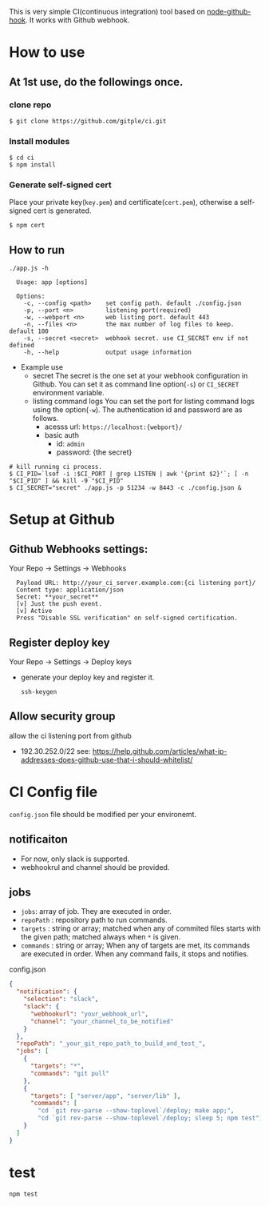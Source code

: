
This is very simple CI(continuous integration) tool based on [node-github-hook](https://github.com/nlf/node-github-hook). It works with Github webhook.

# How to use

## At 1st use, do the followings once.

### clone repo

```
$ git clone https://github.com/gitple/ci.git
```

### Install modules

```
$ cd ci
$ npm install
```

### Generate self-signed cert

Place your private key(`key.pem`) and certificate(`cert.pem`), otherwise a self-signed cert is generated.

```
$ npm cert
```

## How to run

```
./app.js -h

  Usage: app [options]

  Options:
    -c, --config <path>    set config path. default ./config.json
    -p, --port <n>         listening port(required)
    -w, --webport <n>      web listing port. default 443
    -n, --files <n>        the max number of log files to keep. default 100
    -s, --secret <secret>  webhook secret. use CI_SECRET env if not defined
    -h, --help             output usage information
```

- Example use
  - secret
    The secret is the one set at your webhook configuration in Github. You can set it as command line option(`-s`) or `CI_SECRET` environment variable.
  - listing command logs
    You can set the port for listing command logs using the option(`-w`). The authentication id and password are as follows.
    - acesss url: `https://localhost:{webport}/`
    - basic auth
      - id: `admin`
      - password: {the secret}

```
# kill running ci process.
$ CI_PID=`lsof -i :$CI_PORT | grep LISTEN | awk '{print $2}'`; [ -n "$CI_PID" ] && kill -9 "$CI_PID"
$ CI_SECRET="secret" ./app.js -p 51234 -w 8443 -c ./config.json &
```

# Setup at Github

## Github Webhooks settings: 

Your Repo -> Settings -> Webhooks

```
  Payload URL: http://your_ci_server.example.com:{ci listening port}/
  Content type: application/json
  Secret: **your_secret**
  [v] Just the push event.
  [v] Active
  Press "Disable SSL verification" on self-signed certification.
```

## Register deploy key

Your Repo -> Settings -> Deploy keys

- generate your deploy key and register it.

  ```
  ssh-keygen
  ```

## Allow security group 

allow the ci listening port from github
  - 192.30.252.0/22 see: https://help.github.com/articles/what-ip-addresses-does-github-use-that-i-should-whitelist/


# CI Config file

`config.json` file should be modified per your environemt.

## notificaiton
  - For now, only slack is supported.
  - webhookrul and channel should be provided.

## jobs
  - `jobs`: array of job. They are executed in order.
  - `repoPath` : repository path to run commands.
  - `targets` : string or array; matched when any of commited files starts with the given path; matched always when `*` is given.
  - `commands` : string or array; When any of targets are met, its commands are executed in order. When any command fails, it stops and notifies.

config.json
```json
{
  "notification": {
    "selection": "slack",
    "slack": {
      "webhookurl": "your_webhook_url",
      "channel": "your_channel_to_be_notified"
    }
  },
  "repoPath": "_your_git_repo_path_to_build_and_test_",
  "jobs": [
    {
      "targets": "*",
      "commands": "git pull"
    },
    {
      "targets": [ "server/app", "server/lib" ],
      "commands": [ 
        "cd `git rev-parse --show-toplevel`/deploy; make app;",
        "cd `git rev-parse --show-toplevel`/deploy; sleep 5; npm test"]
    }
  ]
}
```

# test

```
npm test
```
